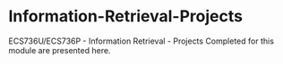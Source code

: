 # Information-Retrieval-Projects
ECS736U/ECS736P - Information Retrieval - Projects Completed for this module are presented here. 
